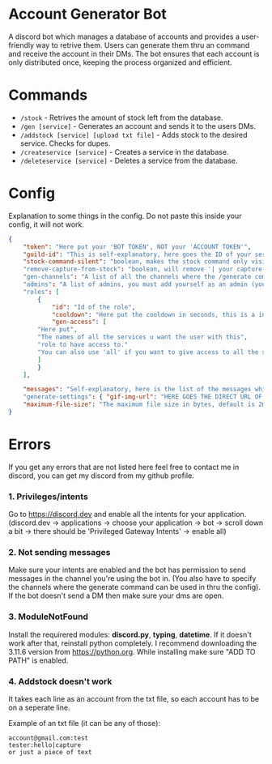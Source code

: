 # Account Generator Bot
A discord bot which manages a database of accounts and provides a user-friendly way to retrive them. Users can generate them thru an command and receive the account in their DMs. The bot ensures that each account is only distributed once, keeping the process organized and efficient.

# Commands
* `/stock` - Retrives the amount of stock left from the database.
* `/gen [service]` - Generates an account and sends it to the users DMs.
* `/addstock [service] [upload txt file]` - Adds stock to the desired service. Checks for dupes.
* `/createservice [service]` - Creates a service in the database.
* `/deleteservice [service]` - Deletes a service from the database.

# Config

Explanation to some things in the config.
Do not paste this inside your config, it will not work.
```json
{
    "token": "Here put your 'BOT TOKEN', NOT your 'ACCOUNT TOKEN'",
    "guild-id": "This is self-explanatory, here goes the ID of your server/guild", 
    "stock-command-silent": "boolean, makes the stock command only visible to the user who used the command."
    "remove-capture-from-stock": "boolean, will remove '| your capture here' if you have it in the stock"
    "gen-channels": "A list of all the channels where the /generate command can be used in."
    "admins": "A list of admins, you must add yourself as an admin (your discord user id) in order to use admin only commands."
    "roles": [
        {
            "id": "Id of the role",
            "cooldown": "Here put the cooldown in seconds, this is a integer.",
            "gen-access": [
		"Here put",
		"The names of all the services u want the user with this",
		"role to have access to."
		"You can also use 'all' if you want to give access to all the services"
	    ]
        }
    ],

    "messages": "Self-explanatory, here is the list of the messages which can be easily changed."
    "generate-settings": { "gif-img-url": "HERE GOES THE DIRECT URL OF A PICTURE/GIF THAT WILL BE SENT EVERYTIME SOMEONE GENERATES SOMETHING" },
    "maximum-file-size": "The maximum file size in bytes, default is 2mb"
}
```

# Errors

If you get any errors that are not listed here feel free to contact me in discord, you can get my discord from my github profile.

### 1. Privileges/intents
Go to https://discord.dev and enable all the intents for your application. (discord.dev -> applications -> choose your application -> bot -> scroll down a bit -> there should be 'Privileged Gateway Intents' -> enable all)

### 2. Not sending messages
Make sure your intents are enabled and the bot has permission to send messages in the channel you're using the bot in. (You also have to specify the channels where the generate command can be used in thru the config). If the bot doesn't send a DM then make sure your dms are open.

### 3. ModuleNotFound
Install the requirered modules: **discord.py**, **typing**, **datetime**. If it doesn't work after that, reinstall python completely. I recommend downloading the 3.11.6 version from https://python.org. While installing make sure "ADD TO PATH" is enabled.

### 4. Addstock doesn't work
It takes each line as an account from the txt file, so each account has to be on a seperate line.

Example of an txt file (it can be any of those):
```
account@gmail.com:test
tester:hello|capture
or just a piece of text
```
